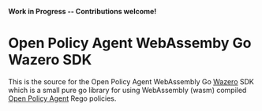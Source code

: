 **Work in Progress -- Contributions welcome!**

# Open Policy Agent WebAssemby Go Wazero SDK

This is the source for the Open Policy Agent WebAssembly Go [Wazero](https://github.com/tetratelabs/wazero) SDK which
is a small pure go library for using WebAssembly (wasm) compiled [Open
Policy Agent](https://www.openpolicyagent.org/) Rego policies.
